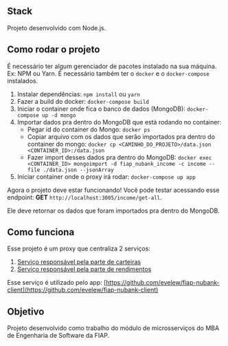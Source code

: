 ## Stack
Projeto desenvolvido com Node.js.

## Como rodar o projeto
É necessário ter algum gerenciador de pacotes instalado na sua máquina. Ex: NPM ou Yarn.
É necessário também ter o `docker` e o `docker-compose` instalados.

1. Instalar dependências: `npm install` ou `yarn`
2. Fazer a build do docker: `docker-compose build`
3. Iniciar o container onde fica o banco de dados (MongoDB): `docker-compose up -d mongo`
4. Importar dados pra dentro do MongoDB que está rodando no container:
    - Pegar id do container do Mongo: `docker ps`
    - Copiar arquivo com os dados que serão importados pra dentro do container do mongo: `docker cp <CAMINHO_DO_PROJETO>/data.json <CONTAINER_ID>:/data.json`
    - Fazer import desses dados pra dentro do MongoDB: `docker exec <CONTAINER_ID> mongoimport -d fiap_nubank_income -c income --file ./data.json --jsonArray`
5. Iniciar container onde o proxy irá rodar: `docker-compose up app`

Agora o projeto deve estar funcionando!
Você pode testar acessando esse endpoint: **GET** `http://localhost:3005/income/get-all`.

Ele deve retornar os dados que foram importados pra dentro do MongoDB.

## Como funciona

Esse projeto é um proxy que centraliza 2 serviços:
1. [Serviço responsável pela parte de carteiras](https://github.com/evelew/fiap-nubank-service-wallets)
2. [Serviço responsável pela parte de rendimentos](https://github.com/evelew/fiap-nubank-service-incomes)

Esse serviço é utilizado pelo app: [https://github.com/evelew/fiap-nubank-client](https://github.com/evelew/fiap-nubank-client)

## Objetivo

Projeto desenvolvido como trabalho do módulo de microsserviços do MBA de Engenharia de Software da FIAP.
